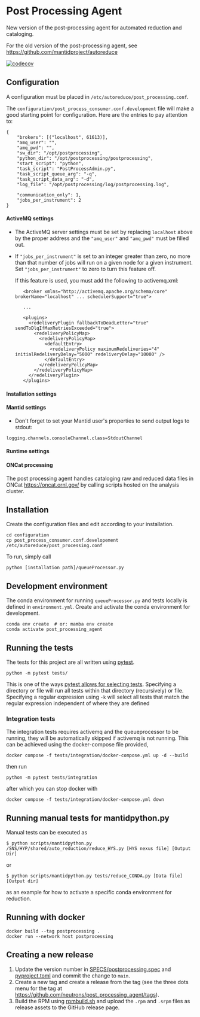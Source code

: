 Post Processing Agent
=====================

New version of the post-processing agent for automated reduction and cataloging.

For the old version of the post-processing agent, see https://github.com/mantidproject/autoreduce


[![codecov](https://codecov.io/github/neutrons/post_processing_agent/graph/badge.svg?token=OYoTSnbmEL)](https://codecov.io/github/neutrons/post_processing_agent)

Configuration
-------------
A configuration must be placed in `/etc/autoreduce/post_processing.conf`.

The `configuration/post_process_consumer.conf.development` file will make a good starting
point for configuration. Here are the entries to pay attention to:

    {
        "brokers": [("localhost", 61613)],
        "amq_user": "",
        "amq_pwd": "",
        "sw_dir": "/opt/postprocessing",
        "python_dir": "/opt/postprocessing/postprocessing",
        "start_script": "python",
        "task_script": "PostProcessAdmin.py",
        "task_script_queue_arg": "-q",
        "task_script_data_arg": "-d",
        "log_file": "/opt/postprocessing/log/postprocessing.log",

        "communication_only": 1,
        "jobs_per_instrument": 2
    }

#### ActiveMQ settings

   - The ActiveMQ server settings must be set by replacing `localhost` above
     by the proper address and the `"amq_user"` and `"amq_pwd"` must be filled out.

   - If `"jobs_per_instrument"` is set to an integer greater than zero, no more than
      that number of jobs will run on a given node for a given instrument.
      Set `"jobs_per_instrument"` to zero to turn this feature off.

      If this feature is used, you must add the following to activemq.xml:

            <broker xmlns="http://activemq.apache.org/schema/core" brokerName="localhost" ... schedulerSupport="true">

            ...

            <plugins>
              <redeliveryPlugin fallbackToDeadLetter="true" sendToDlqIfMaxRetriesExceeded="true">
                <redeliveryPolicyMap>
                  <redeliveryPolicyMap>
                    <defaultEntry>
                      <redeliveryPolicy maximumRedeliveries="4" initialRedeliveryDelay="5000" redeliveryDelay="10000" />
                    </defaultEntry>
                  </redeliveryPolicyMap>
                </redeliveryPolicyMap>
              </redeliveryPlugin>
            </plugins>

#### Installation settings


#### Mantid settings

   - Don't forget to set your Mantid user's properties to send output logs to stdout:

    logging.channels.consoleChannel.class=StdoutChannel

#### Runtime settings

#### ONCat processing

The post processing agent handles cataloging raw and reduced data files in ONCat https://oncat.ornl.gov/ by
calling scripts hosted on the analysis cluster.


Installation
------------

Create the configuration files and edit according to your installation.

    cd configuration
    cp post_process_consumer.conf.developement /etc/autoreduce/post_processing.conf

To run, simply call

    python [installation path]/queueProcessor.py

Development environment
-----------------------

The conda environment for running `queueProcessor.py` and tests locally is defined in `environment.yml`. Create and activate the conda environment for development.

    conda env create  # or: mamba env create
    conda activate post_processing_agent

Running the tests
-----------------

The tests for this project are all written using [pytest](https://docs.pytest.org/en/latest>).

    python -m pytest tests/

This is one of the ways [pytest allows for selecting tests](https://docs.pytest.org/en/latest/usage.html#specifying-tests-selecting-tests).
Specifying a directory or file will run all tests within that directory (recursively) or file.
Specifying a regular expression using ``-k`` will select all tests that match the regular expression independent of where they are defined

### Integration tests

The integration tests requires activemq and the queueprocessor to be running, they will be automatically skipped if activemq is not running. This can be achieved using the docker-compose file provided,

    docker compose -f tests/integration/docker-compose.yml up -d --build

then run

    python -m pytest tests/integration

after which you can stop docker with

    docker compose -f tests/integration/docker-compose.yml down


Running manual tests for mantidpython.py
----------------------------------------

Manual tests can be executed as

    $ python scripts/mantidpython.py /SNS/HYP/shared/auto_reduction/reduce_HYS.py [HYS nexus file] [Output Dir]

or

    $ python scripts/mantidpython.py tests/reduce_CONDA.py [Data file]  [Output dir]

as an example for how to activate a specific conda environment for reduction.


Running with docker
-------------------

```shell
docker build --tag postprocessing .
docker run --network host postprocessing
```

Creating a new release
----------------------
1. Update the version number in [SPECS/postprocessing.spec](SPECS/postprocessing.spec) and
   [pyproject.toml](pyproject.toml) and commit the change to `main`.
2. Create a new tag and create a release from the tag (see the three dots menu
   for the tag at https://github.com/neutrons/post_processing_agent/tags).
3. Build the RPM using [rpmbuild.sh](rpmbuild.sh) and upload the `.rpm` and `.srpm` files as release
   assets to the GitHub release page.
